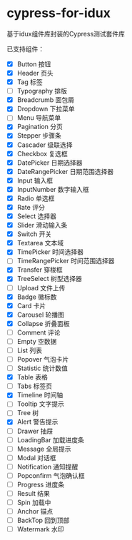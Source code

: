 # cypress-for-idux

基于idux组件库封装的Cypress测试套件库

已支持组件：
- [x] Button 按钮
- [x] Header 页头
- [x] Tag 标签
- [ ] Typography 排版
- [x] Breadcrumb 面包屑
- [x] Dropdown 下拉菜单
- [ ] Menu 导航菜单
- [x] Pagination 分页
- [x] Stepper 步骤条
- [x] Cascader 级联选择
- [x] Checkbox 复选框
- [x] DatePicker 日期选择器
- [x] DateRangePicker 日期范围选择器
- [x] Input 输入框
- [x] InputNumber 数字输入框
- [x] Radio 单选框
- [x] Rate 评分
- [x] Select 选择器
- [x] Slider 滑动输入条
- [x] Switch 开关
- [x] Textarea 文本域
- [x] TimePicker 时间选择器
- [ ] TimeRangePicker 时间范围选择器
- [x] Transfer 穿梭框
- [x] TreeSelect 树型选择器
- [ ] Upload 文件上传
- [x] Badge 徽标数
- [x] Card 卡片
- [x] Carousel 轮播图
- [x] Collapse 折叠面板
- [ ] Comment 评论
- [ ] Empty 空数据
- [ ] List 列表
- [ ] Popover 气泡卡片
- [ ] Statistic 统计数值
- [x] Table 表格
- [ ] Tabs 标签页
- [x] Timeline 时间轴
- [ ] Tooltip 文字提示
- [ ] Tree 树
- [x] Alert 警告提示
- [ ] Drawer 抽屉
- [ ] LoadingBar 加载进度条
- [ ] Message 全局提示
- [ ] Modal 对话框
- [ ] Notification 通知提醒
- [ ] Popconfirm 气泡确认框
- [ ] Progress 进度条
- [ ] Result 结果
- [ ] Spin 加载中
- [ ] Anchor 锚点
- [ ] BackTop 回到顶部
- [ ] Watermark 水印

